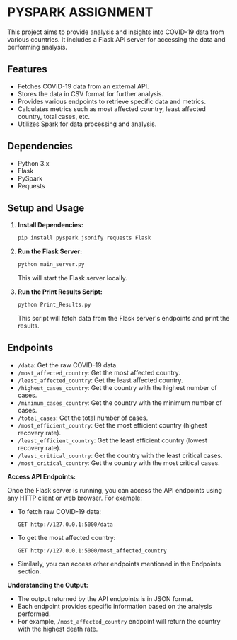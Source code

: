 
# PYSPARK ASSIGNMENT 

This project aims to provide analysis and insights into COVID-19 data from various countries. It includes a Flask API server for accessing the data and performing analysis.

## Features

- Fetches COVID-19 data from an external API.
- Stores the data in CSV format for further analysis.
- Provides various endpoints to retrieve specific data and metrics.
- Calculates metrics such as most affected country, least affected country, total cases, etc.
- Utilizes Spark for data processing and analysis.

## Dependencies

- Python 3.x
- Flask
- PySpark
- Requests

## Setup and Usage


1. **Install Dependencies:**
   ```bash
   pip install pyspark jsonify requests Flask
   ```

2. **Run the Flask Server:**
   ```bash
   python main_server.py
   ```

   This will start the Flask server locally.

3. **Run the Print Results Script:**
   ```bash
   python Print_Results.py
   ```

   This script will fetch data from the Flask server's endpoints and print the results.

## Endpoints

- `/data`: Get the raw COVID-19 data.
- `/most_affected_country`: Get the most affected country.
- `/least_affected_country`: Get the least affected country.
- `/highest_cases_country`: Get the country with the highest number of cases.
- `/minimum_cases_country`: Get the country with the minimum number of cases.
- `/total_cases`: Get the total number of cases.
- `/most_efficient_country`: Get the most efficient country (highest recovery rate).
- `/least_efficient_country`: Get the least efficient country (lowest recovery rate).
- `/least_critical_country`: Get the country with the least critical cases.
- `/most_critical_country`: Get the country with the most critical cases.

**Access API Endpoints:**

   Once the Flask server is running, you can access the API endpoints using any HTTP client or web browser. For example:

   - To fetch raw COVID-19 data:
     ```
     GET http://127.0.0.1:5000/data
     ```

   - To get the most affected country:
     ```
     GET http://127.0.0.1:5000/most_affected_country
     ```

   - Similarly, you can access other endpoints mentioned in the Endpoints section.

**Understanding the Output:**

   - The output returned by the API endpoints is in JSON format.
   - Each endpoint provides specific information based on the analysis performed.
   - For example, `/most_affected_country` endpoint will return the country with the highest death rate.



